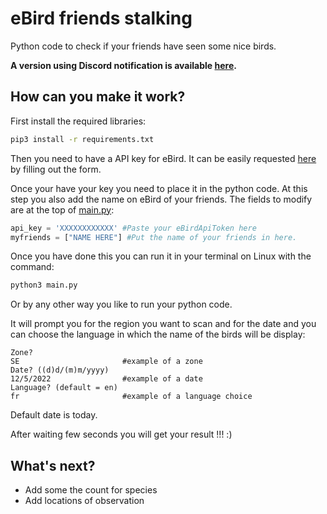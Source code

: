 # eBird friends stalking

Python code to check if your friends have seen some nice birds.

**A version using Discord notification is available [here](./discord).**


## How can you make it work?

First install the required libraries:
```bash
pip3 install -r requirements.txt
```

Then you need to have a API key for eBird. It can be easily requested [here](https://ebird.org/api/keygen) by filling out the form.


Once your have your key you need to place it in the python code. At this step you also add the name on eBird of your friends.
The fields to modify are at the top of [main.py](./main.py):

```python
api_key = 'XXXXXXXXXXXX' #Paste your eBirdApiToken here
myfriends = ["NAME HERE"] #Put the name of your friends in here.
```

Once you have done this you can run it in your terminal on Linux with the command:
```bash
python3 main.py
```
 Or by any other way you like to run your python code.


 It will prompt you for the region you want to scan and for the date and you can choose the language in which the name of the birds will be display:
 ```
 Zone?
 SE                       #example of a zone
 Date? ((d)d/(m)m/yyyy)
 12/5/2022                #example of a date
 Language? (default = en)
 fr                       #example of a language choice
 ```
Default date is today.


After waiting few seconds you will get your result !!! :)


## What's next?

* Add some the count for species
* Add locations of observation
